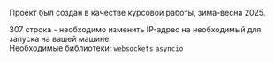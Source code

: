 Проект был создан в качестве курсовой работы, зима-весна 2025.

307 строка - необходимо изменить IP-адрес на необходимый для запуска на вашей машине.  
Необходимые библиотеки: `websockets` `asyncio`
